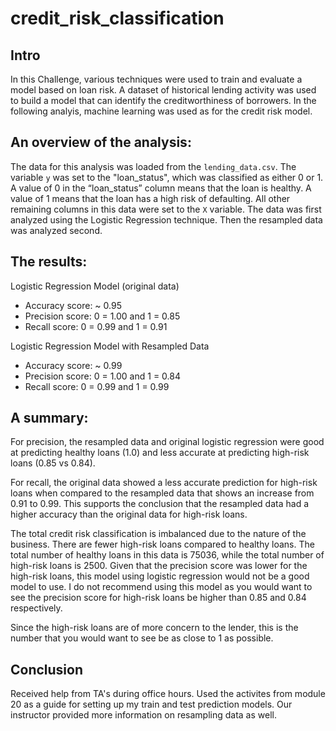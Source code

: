 # credit_risk_classification

## Intro
In this Challenge, various techniques were used to train and evaluate a model based on loan risk. A dataset of historical lending activity was used to build a model that can identify the creditworthiness of borrowers. In the following analyis, machine learning was used as for the credit risk model. 


## An overview of the analysis: 

The data for this analysis was loaded from the `lending_data.csv`. The variable `y` was set to the "loan_status", which was classified as either 0 or 1. 
A value of 0 in the “loan_status” column means that the loan is healthy. A value of 1 means that the loan has a high risk of defaulting. All other remaining columns in this data were set to the `X` variable. The data was first analyzed using the Logistic Regression technique. Then the resampled data was analyzed second. 

## The results: 

Logistic Regression Model (original data)
  * Accuracy score: ~ 0.95
  * Precision score: 0 = 1.00 and 1 = 0.85
  * Recall score: 0 = 0.99 and 1 = 0.91

Logistic Regression Model with Resampled Data
  * Accuracy score: ~ 0.99
  * Precision score: 0 = 1.00 and 1 = 0.84
  * Recall score: 0 = 0.99 and 1 = 0.99

## A summary: 

For precision, the resampled data and original logistic regression were good at predicting healthy loans (1.0) and less accurate at predicting high-risk loans (0.85 vs 0.84).

For recall, the original data showed a less accurate prediction for high-risk loans when compared to the resampled data that shows an increase from 0.91 to 0.99. This supports the conclusion that the resampled data had a higher accuracy than the original data for high-risk loans. 

The total credit risk classification is imbalanced due to the nature of the business. There are fewer high-risk loans compared to healthy loans. The total number of healthy loans in this data is 75036, while the total number of high-risk loans is 2500. Given that the precision score was lower for the high-risk loans, this model using logistic regression would not be a good model to use. I do not recommend using this model as you would want to see the precision score for high-risk loans be higher than 0.85 and 0.84 respectively. 

Since the high-risk loans are of more concern to the lender, this is the number that you would want to see be as close to 1 as possible. 


## Conclusion

Received help from TA's during office hours. Used the activites from module 20 as a guide for setting up my train and test prediction models. 
Our instructor provided more information on resampling data as well. 




